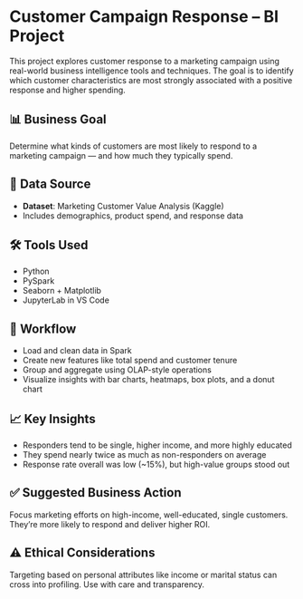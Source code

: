 # Customer Campaign Response – BI Project

This project explores customer response to a marketing campaign using real-world business intelligence tools and techniques. The goal is to identify which customer characteristics are most strongly associated with a positive response and higher spending.

## 📊 Business Goal
Determine what kinds of customers are most likely to respond to a marketing campaign — and how much they typically spend.

## 🧩 Data Source
- **Dataset**: Marketing Customer Value Analysis (Kaggle)
- Includes demographics, product spend, and response data

## 🛠️ Tools Used
- Python
- PySpark
- Seaborn + Matplotlib
- JupyterLab in VS Code

## 🔁 Workflow
- Load and clean data in Spark
- Create new features like total spend and customer tenure
- Group and aggregate using OLAP-style operations
- Visualize insights with bar charts, heatmaps, box plots, and a donut chart

## 📈 Key Insights
- Responders tend to be single, higher income, and more highly educated
- They spend nearly twice as much as non-responders on average
- Response rate overall was low (~15%), but high-value groups stood out

## ✅ Suggested Business Action
Focus marketing efforts on high-income, well-educated, single customers.  
They’re more likely to respond and deliver higher ROI.

## ⚠️ Ethical Considerations
Targeting based on personal attributes like income or marital status can cross into profiling. Use with care and transparency.

